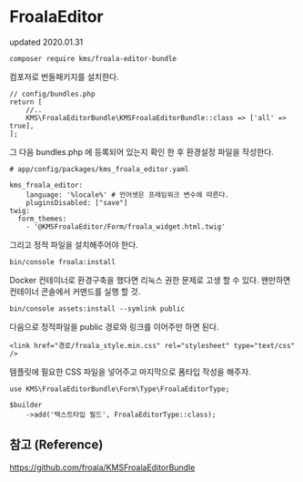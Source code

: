 # FroalaEditor
updated 2020.01.31

```
composer require kms/froala-editor-bundle
```
컴포저로 번들패키지를 설치한다.
```
// config/bundles.php
return [
    //..
    KMS\FroalaEditorBundle\KMSFroalaEditorBundle::class => ['all' => true],
];
```
그 다음 bundles.php 에 등록되어 있는지 확인 한 후 환경설정 파일을 작성한다.
```
# app/config/packages/kms_froala_editor.yaml

kms_froala_editor:
    language: '%locale%' # 언어셋은 프레임워크 변수에 따른다.
    pluginsDisabled: ["save"]
twig:
  form_themes:
    - '@KMSFroalaEditor/Form/froala_widget.html.twig'
```
그리고 정적 파일을 설치해주어야 한다.
```
bin/console froala:install
```
Docker 컨테이너로 환경구축을 했다면 리눅스 권한 문제로 고생 할 수 있다.
왠만하면 컨테이너 콘솔에서 커맨드를 실행 할 것.
```
bin/console assets:install --symlink public
```
다음으로 정적파일을 public 경로와 링크를 이어주만 하면 된다.
```
<link href="경로/froala_style.min.css" rel="stylesheet" type="text/css" />
```
템플릿에 필요한 CSS 파일을 넣어주고 마지막으로 폼타입 작성을 해주자.
```
use KMS\FroalaEditorBundle\Form\Type\FroalaEditorType;

$builder
    ->add('텍스트타입 필드', FroalaEditorType::class);
```

## 참고 (Reference)
https://github.com/froala/KMSFroalaEditorBundle 